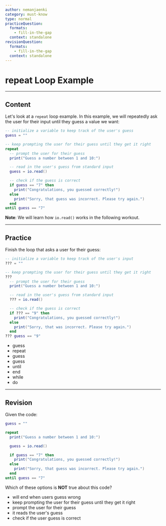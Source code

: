 ```yaml
---
author: nemanjaenki
category: must-know
type: normal
practiceQuestion:
  formats:
    - fill-in-the-gap
  context: standalone
revisionQuestion:
  formats:
    - fill-in-the-gap
  context: standalone
---
```


# repeat Loop Example

---

## Content

Let's look at a `repeat` loop example. In this example, we will repeatedly ask the user for their input until they guess a value we want:

```lua
-- initialize a variable to keep track of the user's guess
guess = ""

-- keep prompting the user for their guess until they get it right
repeat
  -- prompt the user for their guess
  print("Guess a number between 1 and 10:")

  -- read in the user's guess from standard input
  guess = io.read()

  -- check if the guess is correct
  if guess == "7" then
    print("Congratulations, you guessed correctly!")
  else
    print("Sorry, that guess was incorrect. Please try again.")
  end
until guess == "7"
```

**Note**: We will learn how `io.read()` works in the following workout.

---

## Practice

Finish the loop that asks a user for their guess:

```lua
-- initialize a variable to keep track of the user's input
??? = ""

-- keep prompting the user for their guess until they get it right
???
  -- prompt the user for their guess
  print("Guess a number between 1 and 10:")

  -- read in the user's guess from standard input
  ??? = io.read()

  -- check if the guess is correct
  if ??? == "9" then
    print("Congratulations, you guessed correctly!")
  else
    print("Sorry, that was incorrect. Please try again.")
  end
??? guess == "9"
```

- guess
- repeat
- guess
- guess
- until
- end
- while
- do

---

## Revision

Given the code:

```lua
guess = ""

repeat
  print("Guess a number between 1 and 10:")

  guess = io.read()

  if guess == "7" then
    print("Congratulations, you guessed correctly!")
  else
    print("Sorry, that guess was incorrect. Please try again.")
  end
until guess == "7"
```

Which of these options is **NOT** true about this code?

- will end when users guess wrong
- keep prompting the user for their guess until they get it right
- prompt the user for their guess
- it reads the user's guess
- check if the user guess is correct